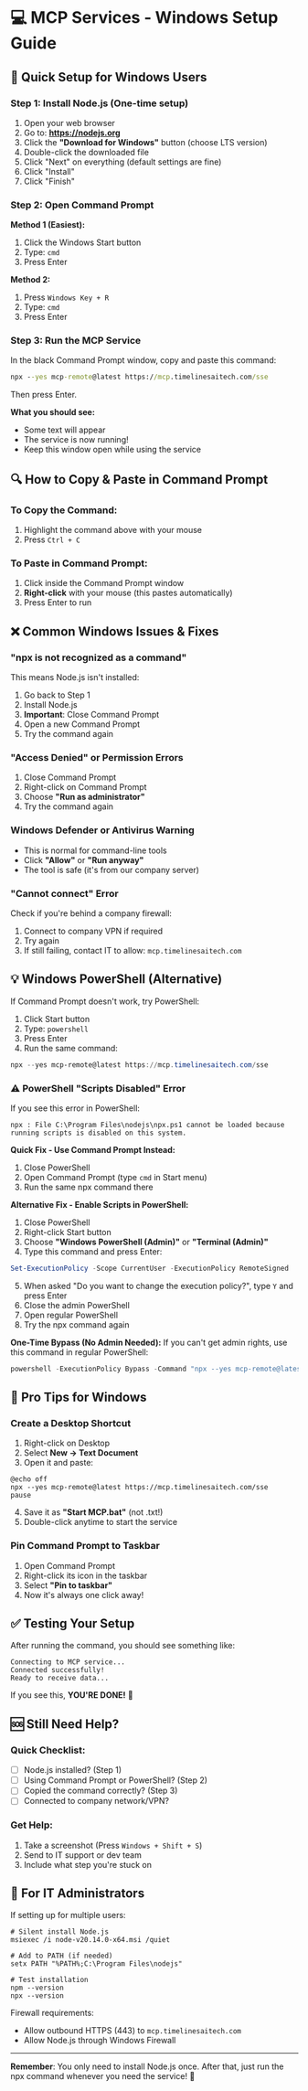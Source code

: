 # 💻 MCP Services - Windows Setup Guide

## 🎯 Quick Setup for Windows Users

### Step 1: Install Node.js (One-time setup)
1. Open your web browser
2. Go to: **https://nodejs.org**
3. Click the **"Download for Windows"** button (choose LTS version)
4. Double-click the downloaded file
5. Click "Next" on everything (default settings are fine)
6. Click "Install"
7. Click "Finish"

### Step 2: Open Command Prompt
**Method 1 (Easiest):**
1. Click the Windows Start button
2. Type: `cmd`
3. Press Enter

**Method 2:**
1. Press `Windows Key + R`
2. Type: `cmd`
3. Press Enter

### Step 3: Run the MCP Service
In the black Command Prompt window, copy and paste this command:
```cmd
npx --yes mcp-remote@latest https://mcp.timelinesaitech.com/sse
```
Then press Enter.

**What you should see:**
- Some text will appear
- The service is now running!
- Keep this window open while using the service

## 🔍 How to Copy & Paste in Command Prompt

### To Copy the Command:
1. Highlight the command above with your mouse
2. Press `Ctrl + C`

### To Paste in Command Prompt:
1. Click inside the Command Prompt window
2. **Right-click** with your mouse (this pastes automatically)
3. Press Enter to run

## ❌ Common Windows Issues & Fixes

### "npx is not recognized as a command"
This means Node.js isn't installed:
1. Go back to Step 1
2. Install Node.js
3. **Important**: Close Command Prompt
4. Open a new Command Prompt
5. Try the command again

### "Access Denied" or Permission Errors
1. Close Command Prompt
2. Right-click on Command Prompt
3. Choose **"Run as administrator"**
4. Try the command again

### Windows Defender or Antivirus Warning
- This is normal for command-line tools
- Click **"Allow"** or **"Run anyway"**
- The tool is safe (it's from our company server)

### "Cannot connect" Error
Check if you're behind a company firewall:
1. Connect to company VPN if required
2. Try again
3. If still failing, contact IT to allow: `mcp.timelinesaitech.com`

## 💡 Windows PowerShell (Alternative)

If Command Prompt doesn't work, try PowerShell:
1. Click Start button
2. Type: `powershell`
3. Press Enter
4. Run the same command:
```powershell
npx --yes mcp-remote@latest https://mcp.timelinesaitech.com/sse
```

### ⚠️ PowerShell "Scripts Disabled" Error

If you see this error in PowerShell:
```
npx : File C:\Program Files\nodejs\npx.ps1 cannot be loaded because running scripts is disabled on this system.
```

**Quick Fix - Use Command Prompt Instead:**
1. Close PowerShell
2. Open Command Prompt (type `cmd` in Start menu)
3. Run the same npx command there

**Alternative Fix - Enable Scripts in PowerShell:**
1. Close PowerShell
2. Right-click Start button
3. Choose **"Windows PowerShell (Admin)"** or **"Terminal (Admin)"**
4. Type this command and press Enter:
```powershell
Set-ExecutionPolicy -Scope CurrentUser -ExecutionPolicy RemoteSigned
```
5. When asked "Do you want to change the execution policy?", type `Y` and press Enter
6. Close the admin PowerShell
7. Open regular PowerShell
8. Try the npx command again

**One-Time Bypass (No Admin Needed):**
If you can't get admin rights, use this command in regular PowerShell:
```powershell
powershell -ExecutionPolicy Bypass -Command "npx --yes mcp-remote@latest https://mcp.timelinesaitech.com/sse"
```

## 🚀 Pro Tips for Windows

### Create a Desktop Shortcut
1. Right-click on Desktop
2. Select **New → Text Document**
3. Open it and paste:
```batch
@echo off
npx --yes mcp-remote@latest https://mcp.timelinesaitech.com/sse
pause
```
4. Save it as **"Start MCP.bat"** (not .txt!)
5. Double-click anytime to start the service

### Pin Command Prompt to Taskbar
1. Open Command Prompt
2. Right-click its icon in the taskbar
3. Select **"Pin to taskbar"**
4. Now it's always one click away!

## ✅ Testing Your Setup

After running the command, you should see something like:
```
Connecting to MCP service...
Connected successfully!
Ready to receive data...
```

If you see this, **YOU'RE DONE!** 🎉

## 🆘 Still Need Help?

### Quick Checklist:
- [ ] Node.js installed? (Step 1)
- [ ] Using Command Prompt or PowerShell? (Step 2)
- [ ] Copied the command correctly? (Step 3)
- [ ] Connected to company network/VPN?

### Get Help:
1. Take a screenshot (Press `Windows + Shift + S`)
2. Send to IT support or dev team
3. Include what step you're stuck on

## 📝 For IT Administrators

If setting up for multiple users:
```batch
# Silent install Node.js
msiexec /i node-v20.14.0-x64.msi /quiet

# Add to PATH (if needed)
setx PATH "%PATH%;C:\Program Files\nodejs"

# Test installation
npm --version
npx --version
```

Firewall requirements:
- Allow outbound HTTPS (443) to `mcp.timelinesaitech.com`
- Allow Node.js through Windows Firewall

---

**Remember**: You only need to install Node.js once. After that, just run the npx command whenever you need the service! 🚀